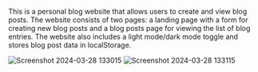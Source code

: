 This is a personal blog website that allows users to create and view blog posts. The website consists of two pages: a landing page with a form for creating new blog posts and a blog posts page for viewing the list of blog entries. The website also includes a light mode/dark mode toggle and stores blog post data in localStorage.

![Screenshot 2024-03-28 133015](https://github.com/pattyboyy/pats-personal-blog/assets/134738449/575c54fa-f2e9-4bf8-96a4-bee3aead916c)
![Screenshot 2024-03-28 133115](https://github.com/pattyboyy/pats-personal-blog/assets/134738449/e9900f38-5535-47dc-b9cb-94b375ab6112)
